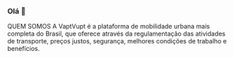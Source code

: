 ### Olá 👋

<!--
**VaptVuptAplicativo/VaptVuptAplicativo** is a ✨ _special_ ✨ repository because its `README.md` (this file) appears on your GitHub profile.

Here are some ideas to get you started:

- 🔭 I’m currently working on ...
- 🌱 I’m currently learning ...
- 👯 I’m looking to collaborate on ...
- 🤔 I’m looking for help with ...
- 💬 Ask me about ...
- 📫 How to reach me: ...
- 😄 Pronouns: ...
- ⚡ Fun fact: ...
-->

QUEM SOMOS
A VaptVupt é a plataforma de mobilidade urbana mais completa do Brasil, que oferece através da regulamentação das atividades de transporte, preços justos, segurança, melhores condições de trabalho e benefícios.
